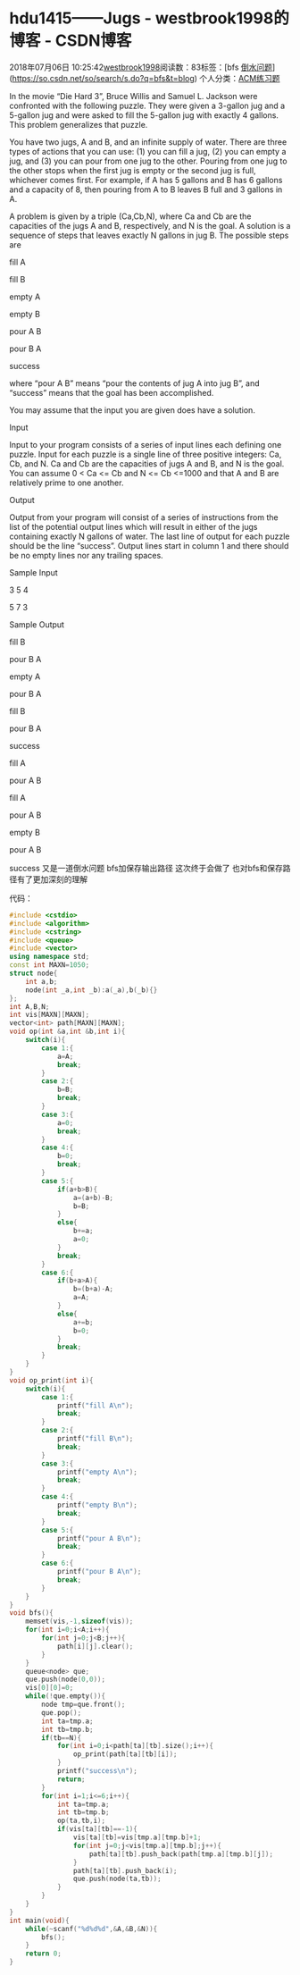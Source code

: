 # hdu1415——Jugs - westbrook1998的博客 - CSDN博客





2018年07月06日 10:25:42[westbrook1998](https://me.csdn.net/westbrook1998)阅读数：83标签：[bfs																[倒水问题](https://so.csdn.net/so/search/s.do?q=倒水问题&t=blog)](https://so.csdn.net/so/search/s.do?q=bfs&t=blog)
个人分类：[ACM练习题](https://blog.csdn.net/westbrook1998/article/category/7652684)








> 
In the movie “Die Hard 3”, Bruce Willis and Samuel L. Jackson were confronted with the following puzzle. They were given a 3-gallon jug and a 5-gallon jug and were asked to fill the 5-gallon jug with exactly 4 gallons. This problem generalizes that puzzle.  

  You have two jugs, A and B, and an infinite supply of water. There are three types of actions that you can use: (1) you can fill a jug, (2) you can empty a jug, and (3) you can pour from one jug to the other. Pouring from one jug to the other stops when the first jug is empty or the second jug is full, whichever comes first. For example, if A has 5 gallons and B has 6 gallons and a capacity of 8, then pouring from A to B leaves B full and 3 gallons in A.  

  A problem is given by a triple (Ca,Cb,N), where Ca and Cb are the capacities of the jugs A and B, respectively, and N is the goal. A solution is a sequence of steps that leaves exactly N gallons in jug B. The possible steps are  

  fill A  

  fill B  

  empty A  

  empty B  

  pour A B  

  pour B A  

  success  

  where “pour A B” means “pour the contents of jug A into jug B”, and “success” means that the goal has been accomplished.  

  You may assume that the input you are given does have a solution.  

  Input 

  Input to your program consists of a series of input lines each defining one puzzle. Input for each puzzle is a single line of three positive integers: Ca, Cb, and N. Ca and Cb are the capacities of jugs A and B, and N is the goal. You can assume 0 < Ca <= Cb and N <= Cb <=1000 and that A and B are relatively prime to one another.  

  Output 

  Output from your program will consist of a series of instructions from the list of the potential output lines which will result in either of the jugs containing exactly N gallons of water. The last line of output for each puzzle should be the line “success”. Output lines start in column 1 and there should be no empty lines nor any trailing spaces.  

  Sample Input 

  3 5 4  

  5 7 3  

  Sample Output 

  fill B  

  pour B A  

  empty A  

  pour B A  

  fill B  

  pour B A  

  success  

  fill A  

  pour A B  

  fill A  

  pour A B  

  empty B  

  pour A B  

  success 
又是一道倒水问题 bfs加保存输出路径  这次终于会做了 也对bfs和保存路径有了更加深刻的理解

代码：

```cpp
#include <cstdio>
#include <algorithm>
#include <cstring>
#include <queue>
#include <vector>
using namespace std;
const int MAXN=1050;
struct node{
    int a,b;
    node(int _a,int _b):a(_a),b(_b){}
};
int A,B,N;
int vis[MAXN][MAXN];
vector<int> path[MAXN][MAXN];
void op(int &a,int &b,int i){
    switch(i){
        case 1:{
            a=A;
            break;
        }
        case 2:{
            b=B;
            break;
        }
        case 3:{
            a=0;
            break;
        }
        case 4:{
            b=0;
            break;
        }
        case 5:{
            if(a+b>B){
                a=(a+b)-B;
                b=B;
            }
            else{
                b+=a;
                a=0;
            }
            break;
        }
        case 6:{
            if(b+a>A){
                b=(b+a)-A;
                a=A;
            }
            else{
                a+=b;
                b=0;
            }
            break;
        }
    }
}
void op_print(int i){
    switch(i){
        case 1:{
            printf("fill A\n");
            break;
        }
        case 2:{
            printf("fill B\n");
            break;
        }
        case 3:{
            printf("empty A\n");
            break;
        }
        case 4:{
            printf("empty B\n");
            break;
        }
        case 5:{
            printf("pour A B\n");
            break;
        }
        case 6:{
            printf("pour B A\n");
            break;
        }
    }
}
void bfs(){
    memset(vis,-1,sizeof(vis));
    for(int i=0;i<A;i++){
        for(int j=0;j<B;j++){
            path[i][j].clear();
        }
    }
    queue<node> que;
    que.push(node(0,0));
    vis[0][0]=0;
    while(!que.empty()){
        node tmp=que.front();
        que.pop();
        int ta=tmp.a;
        int tb=tmp.b;
        if(tb==N){
            for(int i=0;i<path[ta][tb].size();i++){
                op_print(path[ta][tb][i]);
            }
            printf("success\n");
            return;
        }
        for(int i=1;i<=6;i++){
            int ta=tmp.a;
            int tb=tmp.b;
            op(ta,tb,i);
            if(vis[ta][tb]==-1){
                vis[ta][tb]=vis[tmp.a][tmp.b]+1;
                for(int j=0;j<vis[tmp.a][tmp.b];j++){
                    path[ta][tb].push_back(path[tmp.a][tmp.b][j]);
                }
                path[ta][tb].push_back(i);
                que.push(node(ta,tb));
            }
        }
    }
}
int main(void){
    while(~scanf("%d%d%d",&A,&B,&N)){
        bfs();
    }
    return 0;
}
```






